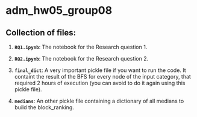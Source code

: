 # adm_hw05_group08

## Collection of files:

1. __`RQ1.ipynb`__: 
	The notebook for the Research question 1.

2. __`RQ2.ipynb`__: 
	The notebook for the Research question 2.
  
3. __`final_dict`__: 
	A very important pickle file if you want to run the code. It containt the result of the BFS for every node of the input category, that required 2 hours of execution (you can avoid to do it again using this pickle file).

4. __`medians`__: 
	An other pickle file containing a dictionary of all medians to build the block_ranking.
